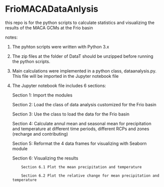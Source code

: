 # FrioMACADataAnlysis
this repo is for the python scripts to calculate statistics and visualizing the results of the MACA GCMs at the Frio basin


notes: 
  1) The pyhton scripts were written with Python 3.x 
  2) The zip files at the folder of DataT should be unzipped before running the python scripts.
  3) Main calculations were implemented in a python class, dataanalysis.py. This file will be imported in the Jupyter notebook file
  4) The Jupyter notebook file includes 6 sections:
       
       Section 1: Import the modules
       
       Section 2: Load the class of data analysis customized for the Frio basin 
       
       Section 3: Use the class to load the data for the Frio basin
  
       Section 4:  Calculate annul mean and seasonal mean for precipitation and temperature at different time periods, different RCPs and zones (recharge and contributing)
 
        Section 5: Reformat the 4 data frames for visualizing with Seaborn module
        
        Section 6: Visualizing the results
        
             Section 6.1 Plot the mean precipitation and temperature

             Section 6.2 Plot the relative change for mean precipitation and temperature
